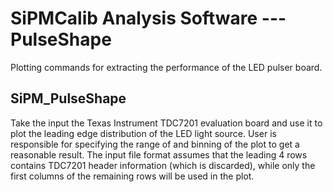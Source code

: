 # SiPMCalib Analysis Software --- PulseShape

Plotting commands for extracting the performance of the LED pulser board.

## SiPM_PulseShape

Take the input the Texas Instrument TDC7201 evaluation board and use it to plot
the leading edge distribution of the LED light source. User is responsible for
specifying the range of and binning of the plot to get a reasonable result. The
input file format assumes that the leading 4 rows contains TDC7201 header
information (which is discarded), while only the first columns of the remaining
rows will be used in the plot.

